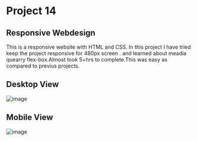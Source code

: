  # Project 14
## Responsive Webdesign

This is a responsive website with HTML and CSS.
In this project I have tried keep the project responsive for 480px screen . and learned about meadia quearry flex-box.Almost took 5+hrs to complete.This was easy as compared to previus projects.
  

## Desktop View

![image](/Screenshot%20from%202022-08-28%2007-49-29.png)

## Mobile View

![image](/Project-13.png)